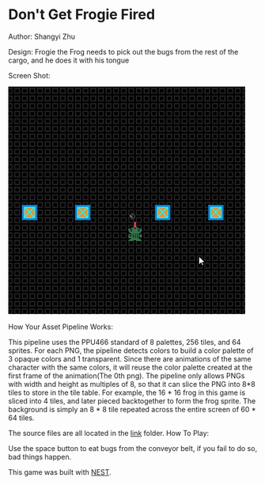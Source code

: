 # Don't Get Frogie Fired

Author: Shangyi Zhu

Design: Frogie the Frog needs to pick out the bugs from the rest of the cargo, and he does it with his tongue

Screen Shot:

![Screen Shot](assets/game1.png)

How Your Asset Pipeline Works:

This pipeline uses the PPU466 standard of 8 palettes, 256 tiles, and 64 sprites. 
For each PNG, the pipeline detects colors to build a color palette of 3 opaque colors and 1 transparent. Since there are animations of the same 
character with the same colors, it will reuse the color palette created at the first frame of the animation(The 0th png).
The pipeline only allows PNGs with width and height as multiples of 8, so that it can slice the PNG into 8*8 tiles to store in the tile table.
For example, the 16 * 16 frog in this game is sliced into 4 tiles, and later pieced backtogether to form the frog sprite.
The background is simply an 8 * 8 tile repeated across the entire screen of 60 * 64 tiles.

The source files are all located in the [link](assets) folder.
How To Play:

Use the space button to eat bugs from the conveyor belt, if you fail to do so, bad things happen.


This game was built with [NEST](NEST.md).

